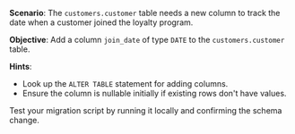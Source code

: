 **Scenario**:
The `customers.customer` table needs a new column to track the date when a customer joined the loyalty program.

**Objective**:
Add a column `join_date` of type `DATE` to the `customers.customer` table.

**Hints**:
- Look up the `ALTER TABLE` statement for adding columns.
- Ensure the column is nullable initially if existing rows don't have values.

Test your migration script by running it locally and confirming the schema change.